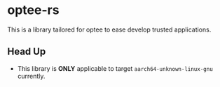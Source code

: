 # optee-rs

This is a library tailored for optee to ease develop trusted applications.

## Head Up
- This library is **ONLY** applicable to target `aarch64-unknown-linux-gnu` currently.
